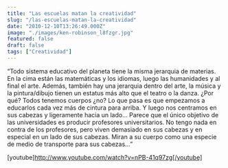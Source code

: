 ```yaml
---
title: "Las escuelas matan la creatividad"
slug: "/las-escuelas-matan-la-creatividad"
date: "2010-12-10T13:26:49.000Z"
image: "./images/ken-robinson_l8fzgr.jpg"
featured: false
draft: false
tags: ["Creatividad"]
---
```



“Todo sistema educativo del planeta tiene la misma jerarquia de materias. En la cima están las matemáticas y los idiomas, luego las humanidades y al final el arte. Además, también hay una jerarquia dentro del arte, la música y la pintura/dibujo tienen un estatus más alto que el teatro o la danza. ¿Por qué? Todos tenemos cuerpos ¿no? Lo que pasa es que empezamos a educarlos cada vez más de cintura para arriba. Y luego nos centramos en sus cabezas y ligeramente hacia un lado… Parece que el único objetivo de las universidades es producir profesores universitarios. No tengo nada en contra de los profesores, pero viven demasiado en sus cabezas y en especial en un lado de sus cabezas. Miran a su cuerpo como una especie de medio de transporte para sus cabezas…”

[youtube]http://www.youtube.com/watch?v=nPB-41q97zg[/youtube]



